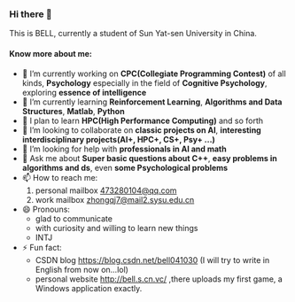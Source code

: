 ### Hi there 👋

This is BELL, currently a student of Sun Yat-sen University in China.
#### Know more about me:
- 🔭 I’m currently working on **CPC(Collegiate Programming Contest)** of all kinds, **Psychology** especially in the field of **Cognitive Psychology**, exploring **essence of intelligence**
- 🌱 I’m currently learning **Reinforcement Learning**, **Algorithms and Data Structures**, **Matlab**, **Python**
- 🌱 I plan to learn **HPC(High Performance Computing)** and so forth
- 👯 I’m looking to collaborate on **classic projects on AI**, **interesting interdisciplinary projects(AI+, HPC+, CS+, Psy+ ...)**
- 🤔 I’m looking for help with **professionals in AI and math**
- 💬 Ask me about **Super basic questions about C++**, **easy problems in algorithms and ds**, even **some Psychological problems**
- 📫 How to reach me:
    1. personal mailbox 473280104@qq.com
    2. work mailbox zhongqj7@mail2.sysu.edu.cn
- 😄 Pronouns:
    + glad to communicate
    + with curiosity and willing to learn new things
    + INTJ
- ⚡ Fun fact:
    * CSDN blog https://blog.csdn.net/bell041030 (I will try to write in English from now on...lol)
    * personal website http://bell.s.cn.vc/ ,there uploads my first game, a Windows application exactly.

<!--
**gaigebell/gaigebell** is a ✨ _special_ ✨ repository because its `README.md` (this file) appears on your GitHub profile.

Here are some ideas to get you started:

- 🔭 I’m currently working on ...
- 🌱 I’m currently learning ...
- 👯 I’m looking to collaborate on ...
- 🤔 I’m looking for help with ...
- 💬 Ask me about ...
- 📫 How to reach me: ...
- 😄 Pronouns: ...
- ⚡ Fun fact: ...
-->
